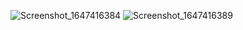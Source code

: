 
![Screenshot_1647416384](https://user-images.githubusercontent.com/16850154/158540531-146b3415-b610-42d0-8557-e3513d79c077.png)
![Screenshot_1647416389](https://user-images.githubusercontent.com/16850154/158540539-7a78a8ac-0872-4e09-8ef2-cf7635e02678.png)
